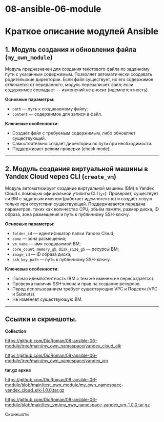 # 08-ansible-06-module

# Краткое описание модулей Ansible

## 1. Модуль создания и обновления файла (`my_own_module`)

Модуль предназначен для создания текстового файла по заданному пути с указанным содержимым. Позволяет автоматически создавать родительские директории. Если файл существует, но его содержимое отличается от переданного, модуль перезапишет файл; если содержимое совпадает — изменений не вносит (идемпотентность).

**Основные параметры:**
- `path` — путь к создаваемому файлу;
- `content` — содержимое для записи в файл.

**Ключевые особенности:**
- Создаёт файл с требуемым содержимым, либо обновляет существующий.
- Самостоятельно создаёт директории по пути при необходимости.
- Поддерживает режим проверки (check mode).

---

## 2. Модуль создания виртуальной машины в Yandex Cloud через CLI (`create_vm`)

Модуль автоматизирует создание виртуальной машины (ВМ) в Yandex Cloud с помощью официальной утилиты CLI (`yc`). Проверяет, существует ли ВМ с заданным именем (работает идемпотентно) и создаёт новую только при отсутствии существующей. Поддерживается передача параметров, таких как количество CPU, объём памяти, размер диска, ID образа, зона размещения и путь к публичному SSH-ключу.

**Основные параметры:**
- `folder_id` — идентификатор папки Yandex Cloud;
- `zone` — зона размещения;
- `vm_name` — имя создаваемой ВМ;
- `core_count`, `memory_gb`, `disk_size_gb` — ресурсы ВМ;
- `image_id` — ID образа диска;
- `ssh_key_path` — путь к публичному SSH-ключу.

**Ключевые особенности:**
- Полная идемпотентность (ВМ с тем же именем не пересоздаётся).
- Проверка наличия SSH-ключа и прав на создание ресурсов.
- Перед использованием требует существующих VPC и Подсети (VPC и Subnets).
- Не изменяет существующую ВМ.

---

## Ссылки и скриншоты.

**Collection**

https://github.com/DioRoman/08-ansible-06-module/tree/main/my_own_namespace/yandex_cloud_elk

https://github.com/DioRoman/08-ansible-06-module/tree/main/my_own_namespace/yandex_vm

**tar.gz архив**

https://github.com/DioRoman/08-ansible-06-module/blob/main/test_own_module/my_own_namespace-yandex_cloud_elk-1.0.0.tar.gz

https://github.com/DioRoman/08-ansible-06-module/blob/main/test_vm/my_own_namespace-yandex_vm-1.0.0.tar.gz

Скриншоты




